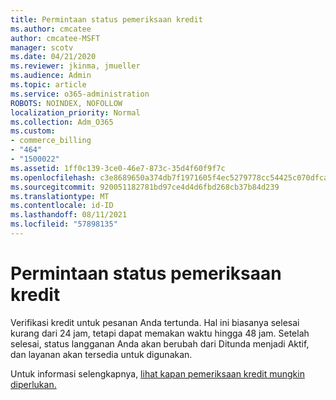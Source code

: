 ```yaml
---
title: Permintaan status pemeriksaan kredit
ms.author: cmcatee
author: cmcatee-MSFT
manager: scotv
ms.date: 04/21/2020
ms.reviewer: jkinma, jmueller
ms.audience: Admin
ms.topic: article
ms.service: o365-administration
ROBOTS: NOINDEX, NOFOLLOW
localization_priority: Normal
ms.collection: Adm_O365
ms.custom:
- commerce_billing
- "464"
- "1500022"
ms.assetid: 1ff0c139-3ce0-46e7-873c-35d4f60f9f7c
ms.openlocfilehash: c3e8689650a374db7f1971605f4ec5279778cc54425c070dfca398291aa5b375
ms.sourcegitcommit: 920051182781bd97ce4d4d6fbd268cb37b84d239
ms.translationtype: MT
ms.contentlocale: id-ID
ms.lasthandoff: 08/11/2021
ms.locfileid: "57898135"
---
```

# <a name="credit-check-status-request"></a>Permintaan status pemeriksaan kredit

Verifikasi kredit untuk pesanan Anda tertunda. Hal ini biasanya selesai kurang dari 24 jam, tetapi dapat memakan waktu hingga 48 jam. Setelah selesai, status langganan Anda akan berubah dari Ditunda menjadi Aktif, dan layanan akan tersedia untuk digunakan.

Untuk informasi selengkapnya, [lihat kapan pemeriksaan kredit mungkin diperlukan.](https://docs.microsoft.com/microsoft-365/commerce/billing-and-payments/pay-for-your-subscription#pay-by-invoice-check-or-eft)
